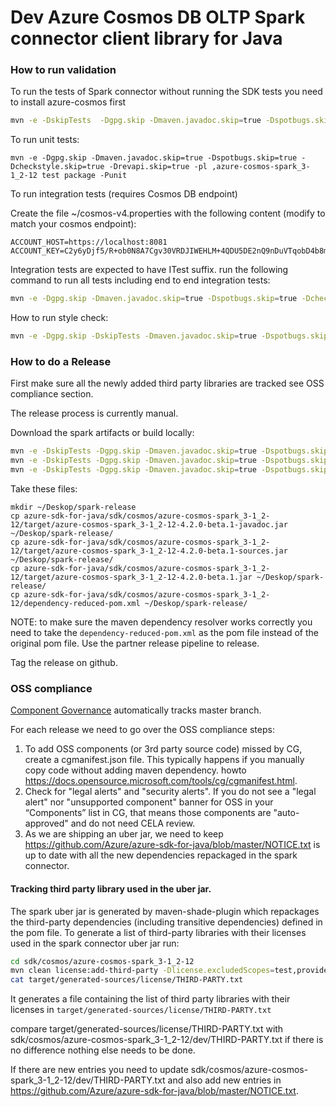 # Dev Azure Cosmos DB OLTP Spark connector client library for Java

### How to run validation

To run the tests of Spark connector without running the SDK tests you need to install azure-cosmos first
```bash
mvn -e -DskipTests  -Dgpg.skip -Dmaven.javadoc.skip=true -Dspotbugs.skip=true -Dcheckstyle.skip=true -Drevapi.skip=true -pl ,azure-cosmos -am clean install
```

To run unit tests:
```
mvn -e -Dgpg.skip -Dmaven.javadoc.skip=true -Dspotbugs.skip=true -Dcheckstyle.skip=true -Drevapi.skip=true -pl ,azure-cosmos-spark_3-1_2-12 test package -Punit
```

To run integration tests (requires Cosmos DB endpoint)

Create the file ~/cosmos-v4.properties with the following content (modify to match your cosmos endpoint):

```
ACCOUNT_HOST=https://localhost:8081
ACCOUNT_KEY=C2y6yDjf5/R+ob0N8A7Cgv30VRDJIWEHLM+4QDU5DE2nQ9nDuVTqobD4b8mGGyPMbIZnqyMsEcaGQy67XIw/Jw==
```

Integration tests are expected to have ITest suffix.
run the following command to run all tests including end to end integration tests:

```bash
mvn -e -Dgpg.skip -Dmaven.javadoc.skip=true -Dspotbugs.skip=true -Dcheckstyle.skip=true -Drevapi.skip=true -pl ,azure-cosmos-spark_3-1_2-12 test package -PsparkE2E
```

How to run style check:
```bash
mvn -e -Dgpg.skip -DskipTests -Dmaven.javadoc.skip=true -Dspotbugs.skip=false -Dcheckstyle.skip=false -Drevapi.skip=true -pl ,azure-cosmos-spark_3-1_2-12 -am clean package
```


### How to do a Release

First make sure all the newly added third party libraries are tracked see OSS compliance section.

The release process is currently manual.

Download the spark artifacts or build locally:
```bash
mvn -e -DskipTests -Dgpg.skip -Dmaven.javadoc.skip=true -Dspotbugs.skip=true -Dcheckstyle.skip=true -Drevapi.skip=true -pl ,azure-cosmos -am clean install
mvn -e -DskipTests -Dgpg.skip -Dmaven.javadoc.skip=true -Dspotbugs.skip=true -Dcheckstyle.skip=true -Drevapi.skip=true -pl ,azure-cosmos-spark_3-1_2-12 -am clean install
mvn -e -DskipTests -Dgpg.skip -Dmaven.javadoc.skip=true -Dspotbugs.skip=true -Dcheckstyle.skip=true -Drevapi.skip=true -pl ,azure-cosmos-spark-container-copy clean install
```

Take these files:
```
mkdir ~/Deskop/spark-release
cp azure-sdk-for-java/sdk/cosmos/azure-cosmos-spark_3-1_2-12/target/azure-cosmos-spark_3-1_2-12-4.2.0-beta.1-javadoc.jar ~/Deskop/spark-release/
cp azure-sdk-for-java/sdk/cosmos/azure-cosmos-spark_3-1_2-12/target/azure-cosmos-spark_3-1_2-12-4.2.0-beta.1-sources.jar ~/Deskop/spark-release/
cp azure-sdk-for-java/sdk/cosmos/azure-cosmos-spark_3-1_2-12/target/azure-cosmos-spark_3-1_2-12-4.2.0-beta.1.jar ~/Deskop/spark-release/
cp azure-sdk-for-java/sdk/cosmos/azure-cosmos-spark_3-1_2-12/dependency-reduced-pom.xml ~/Deskop/spark-release/
```

NOTE: to make sure the maven dependency resolver works correctly you need to take the `dependency-reduced-pom.xml` as the pom file instead of the original pom file.
Use the partner release pipeline to release.

Tag the release on github.

### OSS compliance

[Component Governance](https://dev.azure.com/azure-sdk/internal/_componentGovernance/106501?_a=components&typeId=6129920&alerts-view-option=active)
automatically tracks master branch.

For each release we need to go over the OSS compliance steps:

1) To add OSS components (or 3rd party source code) missed by CG, create a cgmanifest.json file. This typically happens if you manually copy code 
   without adding maven dependency. howto https://docs.opensource.microsoft.com/tools/cg/cgmanifest.html.
2) Check for "legal alerts" and "security alerts". If you do not see a "legal alert" 
   nor "unsupported component" banner for OSS in your “Components” list in CG,
   that means those components are "auto-approved" and do not need CELA review.
3) As we are shipping an uber jar, we need to keep https://github.com/Azure/azure-sdk-for-java/blob/master/NOTICE.txt is up to date with all the new dependencies repackaged in the spark connector.

#### Tracking third party library used in the uber jar.

The spark uber jar is generated by maven-shade-plugin which repackages the third-party dependencies (including transitive dependencies) defined in the pom file.
To generate a list of third-party libraries with their licenses used in the spark connector uber jar run:

```bash
cd sdk/cosmos/azure-cosmos-spark_3-1_2-12
mvn clean license:add-third-party -Dlicense.excludedScopes=test,provided
cat target/generated-sources/license/THIRD-PARTY.txt
```

It generates a file containing the list of third party libraries with their licenses in `target/generated-sources/license/THIRD-PARTY.txt`

compare target/generated-sources/license/THIRD-PARTY.txt with sdk/cosmos/azure-cosmos-spark_3-1_2-12/dev/THIRD-PARTY.txt if there is no difference nothing else needs to be done.

If there are new entries you need to update sdk/cosmos/azure-cosmos-spark_3-1_2-12/dev/THIRD-PARTY.txt and also add new entries in 
https://github.com/Azure/azure-sdk-for-java/blob/master/NOTICE.txt.
